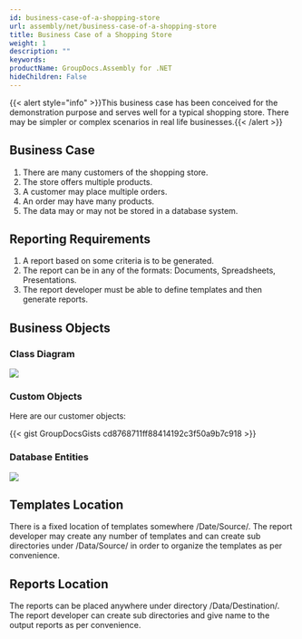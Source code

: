 ```yaml
---
id: business-case-of-a-shopping-store
url: assembly/net/business-case-of-a-shopping-store
title: Business Case of a Shopping Store
weight: 1
description: ""
keywords: 
productName: GroupDocs.Assembly for .NET
hideChildren: False
---
```

{{< alert style="info" >}}This business case has been conceived for the demonstration purpose and serves well for a typical shopping store. There may be simpler or complex scenarios in real life businesses.{{< /alert >}}

## Business Case

1.  There are many customers of the shopping store.
2.  The store offers multiple products.
3.  A customer may place multiple orders.
4.  An order may have many products.
5.  The data may or may not be stored in a database system.

## Reporting Requirements

1.  A report based on some criteria is to be generated.
2.  The report can be in any of the formats: Documents, Spreadsheets, Presentations.
3.  The report developer must be able to define templates and then generate reports.

## Business Objects

### Class Diagram

![](https://raw.githubusercontent.com/groupdocsassembly/GroupDocs_Assembly_NET/master/Examples/Data/Data%20Sources/Database%20Backup/class.PNG)

### Custom Objects

Here are our customer objects:

{{< gist GroupDocsGists cd8768711ff88414192c3f50a9b7c918 >}}



### Database Entities

![](https://raw.githubusercontent.com/groupdocsassembly/GroupDocs_Assembly_NET/master/Examples/Data/Data%20Sources/Database%20Backup/database.PNG)

## Templates Location

There is a fixed location of templates somewhere /Date/Source/. The report developer may create any number of templates and can create sub directories under /Data/Source/ in order to organize the templates as per convenience.

## Reports Location

The reports can be placed anywhere under directory /Data/Destination/. The report developer can create sub directories and give name to the output reports as per convenience.
